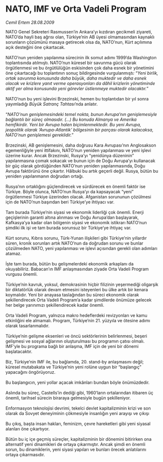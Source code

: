 # NATO, IMF ve Orta Vadeli Program

*Cemil Ertem 28.08.2009*

<div class="taraf_structure_2col_1zq">
<div class="margen_n">



 <p>NATO Genel Sekreteri Rasmussen’in Ankara’yı kızdıran gecikmeli ziyareti, NATO’da hayli baş ağrısı olan, Türkiye’nin AB üyesi olmamasından kaynaklı sorunların çözümünü masaya getirecek olsa da, NATO’nun, Kürt açılımına açık desteğini öne çıkartacak. <br/><br/>NATO’nun yeniden yapılanma sürecinin ilk somut adımı 1999’da Washington toplantısında atılmıştı. NATO’nun küresel bir savunma gücü olarak örgütlenmesi ve bu örgütlülüğün eskisinden çok daha esnek bir yönetimini öne çıkartacağı bu toplantının sonuç bildirgesinde vurgulanmıştı<i>: </i>“<em>Yeni birlik, ortak savunma konusunda daha büyük, daha muktedir ve daha esnek olacak ve krizlere yanıt verme operasyonları da dâhil krizlerin yönetiminde aktif yer alma konusunda yeni görevler üstlenmeye muktedir olacaktır.</em>” <br/><br/>NATO’nun bu yeni işlevini Brzezinski, hemen bu toplantıdan bir yıl sonra yayımladığı <i>Büyük Satranç Tahtası</i>’nda anlatır. <br/><br/>“<em>NATO’nun genişlemesindeki temel nokta, bunun Avrupa’nın genişlemesiyle bağlantılı bir süreç olmasıdır. (…) Bu konuda Almanya ve Amerika hemfikirdir. Yeni bir Avrupa halen biçimlenmektedir. Bu yeni Avrupa, jeopolitik olarak ‘Avrupa-Atlantik’ bölgesinin bir parçası olarak kalacaksa, NATO’nun genişlemesi gereklidir.” </em><br/><br/>Brzezinski, AB genişlemesini, daha doğrusu Kara Avrupası’nın Anglosakson egemenliğiyle yeni ittifakını, NATO’nun yeniden yapılanması ve yeni işlevi üzerine kurar. Ancak Brzezinski, Rusya’yı “yenidünya düzeninin” yapılanmasına çomak sokacak ve bunun için de Doğu Avrupa’yı kullanacak bir güç olarak gördüğünden NATO’nun yeniden yapılanmasında, Doğu Avrupa faktörünü öne çıkartır. Hâlbuki bu artık geçerli değil. Rusya, bütün bu yeniden yapılanmanın doğrudan ortağı. <br/><br/>Rusya’nın ortaklığını güçlendirecek ve sürdürecek en önemli faktör ise Türkiye. Böyle olunca, NATO’nun Rusya’yı da kapsayacak “yeni” örgütlenmesi Türkiye üzerinden olacak. Afganistan sorununun çözülmesi için de NATO’nun başından beri Türkiye’ye ihtiyacı var. <br/><br/>Tam burada Türkiye’nin siyasi ve ekonomik liderliği çok önemli. Enerji geçişlerinin garanti altına alınması ve Doğu Avrupa’dan başlayarak, Kafkasya’ya kadar olan bölgenin siyasi ve ekonomik istikrarı NATO’nun şimdiki ilk işi ve tam burada sorunsuz bir Türkiye’ye ihtiyaç var. <br/><br/>Kürt sorunu, Kıbrıs sorunu, Türk-Yunan ilişkileri gibi Türkiye’nin yıllardır süren, kronik sorunları artık NATO’nun da doğrudan sorunu ve bunlar çözülmeden NATO, yeni yapılanması ve işlevi açısından gerekli olan adımları atamaz. <br/><br/>İşte tam burada, bütün bu gelişmelerdeki ekonomik arkaplanı da okuyabiliriz. Babacan’ın IMF anlaşmasından ziyade Orta Vadeli Program vurgusu önemli. <br/><br/>Türkiye’nin kavruk, yoksul, demokrasinin hiçbir filizinin yeşermediği oligarşik bir diktatörlük olarak devam etmesini isteyenleri bu ülke artık bir kenara koymalıdır. Yeni bir anayasa taslağından bu süreci ekonomik olarak şekillendirecek Orta Vadeli Program’a kadar şimdilerde önümüze gelecek her belge yarınımızı şekillendirecek kadar önemli. <br/><br/>Orta Vadeli Program, yalnızca makro hedeflerdeki revizyonları ve kamu etkinliğini ele almamalı. Program, Türkiye’nin 21. yüzyıla ve ötesine adımı olarak tasarlanmalıdır. <br/><br/>Türkiye’nin gelişme eksenleri ve öncü sektörlerinin belirlenmesi, beşeri gelişmesi ve sosyal ağlarının oluşturulması bu programın çatısı olmalı. IMF’yle bu programa bağlı bir anlaşma, IMF için de yeni bir dönemi başlatacaktır. <br/><br/>Biz, Türkiye’nin IMF ile, bu bağlamda, 20. stand-by anlaşmasını değil; küresel mutabakata ve Türkiye’nin yeni rolüne uygun bir “başlangıç” yapacağını öngörüyoruz. <br/><br/>Bu başlangıcın, yeni yollar açacak imkânları bundan böyle önümüzdedir. <br/><br/>Aslında bu süreç, Castells’in dediği gibi, 1960’ların ortalarından itibaren üç önemli, tarihsel sürecin biraraya gelmesiyle bugün şekilleniyor. <br/><br/>Enformasyon teknolojisi devrimi, tekelci devlet kapitalizminin krizi ve son olarak da Sovyet deneyiminin çökmesiyle insanlığın yeni arayışı ve çıkışı <br/><br/>Bu çıkış, başta insan hakları, feminizm, çevre hareketleri gibi yeni siyasal alanları öne çıkartıyor. <br/><br/>Bütün bu iç içe geçmiş süreçler, kapitalizminin bir dönemini bitirirken ona alternatif yeni dinamikleri de ortaya çıkarmıştır. Ancak şimdi en önemli sorun, bu dinamiklerin, yeni siyasi yapıları ve bunları örecek anlatılarını ortaya çıkarmasıdır.</p>
<br/>
<br/>
<br/>



<br/>


<div id="taraf_not">
</div>

</div>


</div>
